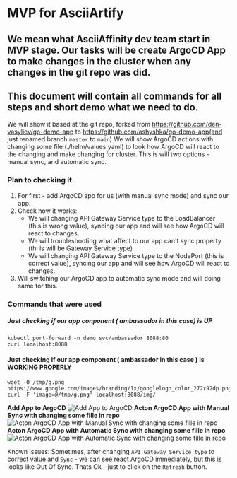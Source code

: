 # MVP for AsciiArtify
## We mean what AsciiAffinity dev team start in MVP stage. Our tasks will be create ArgoCD App to make changes in the cluster when any changes in the git repo was did.

## This document will contain all commands for all steps and short demo what we need to do.

We will show it based at the git repo, forked from https://github.com/den-vasyliev/go-demo-app to https://github.com/ashyshka/go-demo-app(and just renamed branch `master` to `main`)
We will show ArgoCD actions with changing some file (./helm/values.yaml) to look how ArgoCD will react to the changing and make changing for cluster.
This is will two options - manual sync, and automatic sync.

### Plan to checking it.
1. For first - add ArgoCD app for us (with manual sync mode) and sync our app.
2. Check how it works:
	-  We will changing API Gateway Service type to the LoadBalancer (this is wrong value), syncing our app and will see how ArgoCD will react to changes.
	- We will troubleshooting what affect to our app can't sync property (thi is will be Gateway Service type)
	- We will changing API Gateway Service type to the NodePort (this is correct value), syncing our app and will see how ArgoCD will react to changes.
5. Will switching our ArgoCD app to automatic sync mode and will doing same for this.


### Commands that were used
##### Just checking if our app conponent ( ambassador in this case) is UP
	kubectl port-forward -n demo svc/ambassador 8088:80
	curl localhost:8088

#### Just checking if our app component ( ambassador in this case ) is WORKING PROPERLY
	wget -O /tmp/g.png https://www.google.com/images/branding/1x/googlelogo_color_272x92dp.png
	curl -F 'image=@/tmp/g.png' localhost:8088/img/


**Add App to ArgoCD**
![Add App to ArgoCD](https://github.com/ashyshka/AsciiArtify/blob/main/doc/MVP_Add_App.gif)
**Acton ArgoCD App with Manual Sync with changing some fille in repo**
![Acton ArgoCD App with Manual Sync with changing some fille in repo](https://github.com/ashyshka/AsciiArtify/blob/main/doc/MVP_Manual_Sync.gif)
**Acton ArgoCD App with Automatic Sync with changing some fille in repo**
![Acton ArgoCD App with Automatic Sync with changing some fille in repo](https://github.com/ashyshka/AsciiArtify/blob/main/doc/MVP_Auto_Sync.gif)

Known Issues: Sometimes, after changing `API Gateway Service type` to correct value and `Sync` - we can see react ArgoCD immediately, but this is looks like Out Of Sync. Thats Ok - just to click on the  `Refresh` button.
